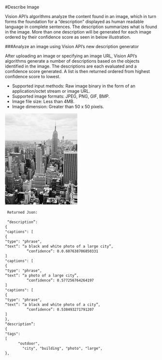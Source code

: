 <!-- 
NavPath: Computer Vision API
LinkLabel: Describing Images
Url: Computer-Vision-API/documentation/DescribingImages
Weight: 98
-->
#Describe Image

Vision API’s algorithms analyze the content found in an image, which in turn forms the foundation for a “description” displayed as human readable language in complete sentences. The description summarizes what is found in the image. More than one description will be generated for each image ordered by their confidence score as seen in below illustration.

###Analyze an image using Vision API’s new description generator

After uploading an image or specifying an image URL, Vision API’s algorithms generate a number of descriptions based on the objects identified in the image. The descriptions are each evaluated and a confidence score generated. A list is then returned ordered from highest confidence score to lowest.

 * Supported input methods: Raw image binary in the form of an application/octet stream or image URL.
 * Supported image formats: JPEG, PNG, GIF, BMP.
 * Image file size: Less than 4MB.
 * Image dimension: Greater than 50 x 50 pixels.
  
![Big_city](./Images/bw_buildings.jpg) 

```
 Returned Json:	
 
 “description”: 
{
"captions": [
{
"type": "phrase",
“text”: “a black and white photo of a large city”,
          “confidence”: 0.0.607638706850331
]
"captions": [
{
"type": "phrase",
“text”: “a photo of a large city”,
          “confidence”: 0.577256764264197
]
"captions": [
{
"type": "phrase",
“text”: “a black and white photo of a city”,
          “confidence”: 0.538493271791207
]
},
“description”: 
{
"tags": 
[
      "outdoor",
        "city", "building", "photo", "large", 
},
	
```
